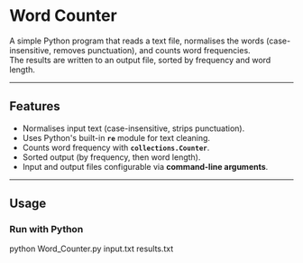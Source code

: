 # Word Counter 

A simple Python program that reads a text file, normalises the words (case-insensitive, removes punctuation), and counts word frequencies.  
The results are written to an output file, sorted by frequency and word length.  

---

## Features 
- Normalises input text (case-insensitive, strips punctuation).  
- Uses Python's built-in **`re`** module for text cleaning.  
- Counts word frequency with **`collections.Counter`**.  
- Sorted output (by frequency, then word length).  
- Input and output files configurable via **command-line arguments**.  

---

## Usage 

### Run with Python

python Word_Counter.py input.txt results.txt
